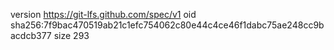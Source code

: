 version https://git-lfs.github.com/spec/v1
oid sha256:7f9bac470519ab21c1efc754062c80e44c4ce46f1dabc75ae248cc9bacdcb377
size 293

